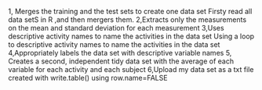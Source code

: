 
1, Merges the training and the test sets to create one data set
  Firsty read all data setS in R ,and then mergers them.
2,Extracts only the measurements on the mean and standard deviation for each measurement
3,Uses descriptive activity names to name the activities in the data set
  Using a loop to  descriptive activity names to name the activities in the data set
4,Appropriately labels the data set with descriptive variable names
5, Creates a second, independent tidy data set with the average of each variable for each activity and each subject
6,Upload my data set as a txt file created with write.table() using row.name=FALSE 
